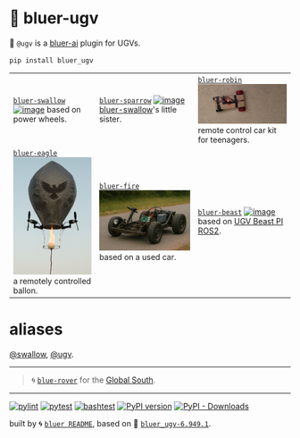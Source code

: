 # 🐬 bluer-ugv

🐬 `@ugv` is a [bluer-ai](https://github.com/kamangir/bluer-ai) plugin for UGVs.

```bash
pip install bluer_ugv
```

|   |   |   |
| --- | --- | --- |
| [`bluer-swallow`](./bluer_ugv/docs/bluer_swallow) [![image](https://github.com/kamangir/assets2/raw/main/bluer-swallow/20250913_203635~2_1.gif?raw=true)](./bluer_ugv/docs/bluer_swallow) based on power wheels. | [`bluer-sparrow`](./bluer_ugv/docs/bluer_sparrow) [![image](https://github.com/kamangir/assets2/raw/main/bluer-sparrow/VID-20250905-WA0014_1.gif?raw=true)](./bluer_ugv/docs/bluer_sparrow) [bluer-swallow](./bluer_ugv/docs/bluer_swallow)'s little sister. | [`bluer-robin`](./bluer_ugv/docs/bluer_robin) [![image](https://github.com/kamangir/assets2/raw/main/bluer-robin/20250723_095155~2_1.gif?raw=true)](./bluer_ugv/docs/bluer_robin) remote control car kit for teenagers. |
| [`bluer-eagle`](./bluer_ugv/docs/bluer_eagle) [![image](https://github.com/kamangir/assets2/raw/main/bluer-eagle/file_0000000007986246b45343b0c06325dd.png?raw=true)](./bluer_ugv/docs/bluer_eagle) a remotely controlled ballon. | [`bluer-fire`](./bluer_ugv/docs/bluer_fire) [![image](https://github.com/kamangir/assets/raw/main/bluer-ugv/bluer-fire.png?raw=true)](./bluer_ugv/docs/bluer_fire) based on a used car. | [`bluer-beast`](./bluer_ugv/docs/bluer_beast) [![image](https://github.com/waveshareteam/ugv_rpi/raw/main/media/UGV-Rover-details-23.jpg)](./bluer_ugv/docs/bluer_beast) based on [UGV Beast PI ROS2](https://www.waveshare.com/wiki/UGV_Beast_PI_ROS2). |

# aliases

[@swallow](./bluer_ugv/docs/aliases/swallow.md), 
[@ugv](./bluer_ugv/docs/aliases/ugv.md).

---

> 🌀 [`blue-rover`](https://github.com/kamangir/blue-rover) for the [Global South](https://github.com/kamangir/bluer-south).

---


[![pylint](https://github.com/kamangir/bluer-ugv/actions/workflows/pylint.yml/badge.svg)](https://github.com/kamangir/bluer-ugv/actions/workflows/pylint.yml) [![pytest](https://github.com/kamangir/bluer-ugv/actions/workflows/pytest.yml/badge.svg)](https://github.com/kamangir/bluer-ugv/actions/workflows/pytest.yml) [![bashtest](https://github.com/kamangir/bluer-ugv/actions/workflows/bashtest.yml/badge.svg)](https://github.com/kamangir/bluer-ugv/actions/workflows/bashtest.yml) [![PyPI version](https://img.shields.io/pypi/v/bluer-ugv.svg)](https://pypi.org/project/bluer-ugv/) [![PyPI - Downloads](https://img.shields.io/pypi/dd/bluer-ugv)](https://pypistats.org/packages/bluer-ugv)

built by 🌀 [`bluer README`](https://github.com/kamangir/bluer-objects/tree/main/bluer_objects/README), based on 🐬 [`bluer_ugv-6.949.1`](https://github.com/kamangir/bluer-ugv).

